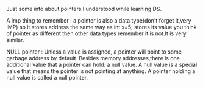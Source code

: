Just some info about pointers I understood while learning DS.

A imp thing to remember : a pointer is also a data type(don't forget it,very IMP) so it stores
address the same way as int x=5; stores its value.you think of pointer as different then other data types
remember it is not.It is very similar.

NULL pointer : Unless a value is assigned, a pointer will point to some garbage address by default.
Besides memory addresses,there is one additional value that a pointer can hold: a null value.
A null value is a special value that means the pointer is not pointing at anything. A pointer holding
a null value is called a null pointer.
